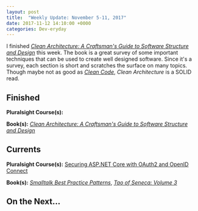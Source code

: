 ```yaml
---
layout: post
title:  "Weekly Update: November 5-11, 2017"
date: 2017-11-12 14:10:00 +0000
categories: Dev-eryday
---
```

I finished *[Clean Architecture: A Craftsman's Guide to Software Structure and Design][clean]* this week. The book is a great survey of some important techniques that can be used to create well designed software. Since it's a survey, each section is short and scratches the surface on many topics. Though maybe not as good as *[Clean Code][code]*, *Clean Architecture* is a SOLID read.

Finished
--------
**Pluralsight Course(s):** 

**Book(s):** *[Clean Architecture: A Craftsman's Guide to Software Structure and Design][clean]*

Currents
--------
**Pluralsight Course(s):**  [Securing ASP.NET Core with OAuth2 and OpenID Connect][secure]

**Book(s):** *[Smalltalk Best Practice Patterns][sbp]*, *[Tao of Seneca: Volume 3][tao]*

On the Next...
--------


[core]: https://app.pluralsight.com/library/courses/aspdotnetcore-implementing-securing-api/table-of-contents
[sbp]: https://www.amazon.com/Smalltalk-Best-Practice-Patterns-Kent/dp/013476904X
[tao]: https://tim.blog/2017/07/06/tao-of-seneca/
[secure]: https://app.pluralsight.com/library/courses/asp-dotnet-core-oauth2-openid-connect-securing/table-of-contents
[core2]: https://app.pluralsight.com/library/courses/asp-dot-net-core-oauth/table-of-contents
[clean]: https://www.amazon.com/Clean-Architecture-Craftsmans-Software-Structure/dp/0134494164/
[code]: https://www.amazon.com/Clean-Code-Handbook-Software-Craftsmanship/dp/0132350882/
